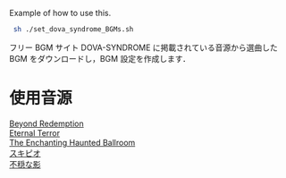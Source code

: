 Example of how to use this.

```bash
 sh ./set_dova_syndrome_BGMs.sh
```

フリー BGM サイト DOVA-SYNDROME に掲載されている音源から選曲した BGM をダウンロードし，BGM 設定を作成します．

# 使用音源

[Beyond Redemption](https://dova-s.jp/bgm/play12610.html)  
[Eternal Terror](https://dova-s.jp/bgm/play12589.html)  
[The Enchanting Haunted Ballroom](https://dova-s.jp/bgm/play12665.html)  
[スキピオ](https://dova-s.jp/bgm/play12409.html)  
[不穏な影](https://dova-s.jp/bgm/play5248.html)  
